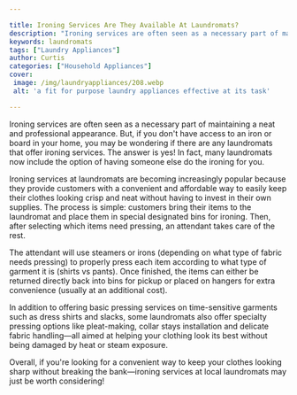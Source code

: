 ```yaml
---

title: Ironing Services Are They Available At Laundromats?
description: "Ironing services are often seen as a necessary part of maintaining a neat and professional appearance. But, if you don't have acce...see more"
keywords: laundromats
tags: ["Laundry Appliances"]
author: Curtis
categories: ["Household Appliances"]
cover: 
 image: /img/laundryappliances/208.webp
 alt: 'a fit for purpose laundry appliances effective at its task'

---
```


Ironing services are often seen as a necessary part of maintaining a neat and professional appearance. But, if you don't have access to an iron or board in your home, you may be wondering if there are any laundromats that offer ironing services. The answer is yes! In fact, many laundromats now include the option of having someone else do the ironing for you.

Ironing services at laundromats are becoming increasingly popular because they provide customers with a convenient and affordable way to easily keep their clothes looking crisp and neat without having to invest in their own supplies. The process is simple: customers bring their items to the laundromat and place them in special designated bins for ironing. Then, after selecting which items need pressing, an attendant takes care of the rest. 

The attendant will use steamers or irons (depending on what type of fabric needs pressing) to properly press each item according to what type of garment it is (shirts vs pants). Once finished, the items can either be returned directly back into bins for pickup or placed on hangers for extra convenience (usually at an additional cost). 

In addition to offering basic pressing services on time-sensitive garments such as dress shirts and slacks, some laundromats also offer specialty pressing options like pleat-making, collar stays installation and delicate fabric handling—all aimed at helping your clothing look its best without being damaged by heat or steam exposure. 

Overall, if you're looking for a convenient way to keep your clothes looking sharp without breaking the bank—ironing services at local laundromats may just be worth considering!

